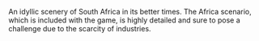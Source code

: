 ---
---

An idyllic scenery of South Africa in its better times. The Africa scenario, which is included with the game, is highly detailed and sure to pose a challenge due to the scarcity of industries.
